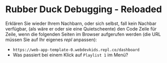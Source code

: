 # Rubber Duck Debugging - Reloaded

Erklären Sie wieder Ihrem Nachbarn, oder sich selbst, fall kein Nachbar verfügbar, (als wäre er oder sie eine Quietscheente) den Code Zeile für Zeile, wenn die folgenden Seiten im Browser aufgerufen werden (die URL müssen Sie auf Ihr eigenes *repl* anpassen):

- `https://web-app-template-0.webdevkids.repl.co/dashboard`
- Was passiert bei einem Klick auf `Playlist 1` im Menü?
